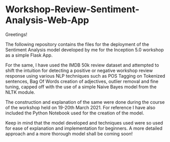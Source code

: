 # Workshop-Review-Sentiment-Analysis-Web-App

Greetings! 

The following repository contains the files for the deployment of the Sentiment Analysis model developed by me for the Inception 5.0 workshop as a simple Flask App. 

For the same, I have used the IMDB 50k review dataset and attempted to shift the intuition for detecting a positive or negative workshop review response using various NLP techniques such as POS Tagging on Tokenized sentences, Bag Of Words creation of adjectives, outlier removal and fine tuning, capped off with the use of a simple Naive Bayes model from the NLTK module. 

The construction and explanation of the same were done during the course of the workshop held on 19-20th March 2021. For reference I have also included the Python Notebook used for the creation of the model. 

Keep in mind that the model developed and techniques used were so used for ease of explanation and implementation for beginners. A more detailed approach and a more thorough model shall be coming soon!
